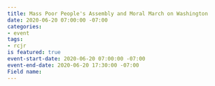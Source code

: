 ```yaml
---
title: Mass Poor People's Assembly and Moral March on Washington
date: 2020-06-20 07:00:00 -07:00
categories:
- event
tags:
- rcjr
is featured: true
event-start-date: 2020-06-20 07:00:00 -07:00
event-end-date: 2020-06-20 17:30:00 -07:00
Field name: 
---
```


